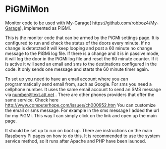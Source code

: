 # PiGMiMon
Monitor code to be used with My-Garage( https://github.com/robboz4/My-Garage), implemented as PiGMi.

This is the monitor code that can be armed by the PiGMi settings page. It is configured to run and check the status of the 
doors every minute. If no change is detetcted it will keep looping and post a 60 minute no change message to the PiGMi log
file. If there is a  change and it is in passive mode, it will log the door in the PiGMi log file and reset the 60 minute 
counter. If it is active it will send an email and sms to the destinations configured in the code. It only
sends one message and starts the 60 minute timer again.

To set up you need to have an email account where you can programmatically send email from, such as Google. For sms you need a cellphone number. It uses the same email account to send an SMS message via number@text.att.net . There are other phones providers that offer the same service. Check here http://www.computerhope.com/issues/ch000952.htm
You can customize the email or sms message. For example in the sms message I added the url for my PiGMi. This way I can
simply click on the link and open up the main page.

It should be set up to run on boot up. There are instructions on the main
Raspberry Pi pages on how to do this. It is recommended to use the system service method, so it runs after Apache and PHP have been launced.
